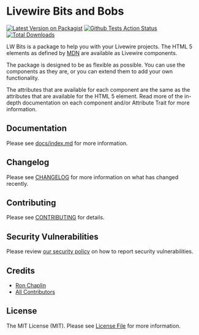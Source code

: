 # Livewire Bits and Bobs

[![Latest Version on Packagist](https://img.shields.io/packagist/v/t73biz/lw-bits.svg?style=flat-square)](https://packagist.org/packages/t73biz/lw-bits)
[![Github Tests Action Status](https://github.com/t73biz/lw-bits/actions/workflows/run-tests.yml/badge.svg)](https://github.com/t73biz/lw-bits/actions/workflows/run-tests.yml)
[![Total Downloads](https://img.shields.io/packagist/dt/t73biz/lw-bits.svg?style=flat-square)](https://packagist.org/packages/t73biz/lw-bits)

LW Bits is a package to help you with your Livewire projects. The HTML 5 elements as defined by [MDN](https://developer.mozilla.org/en-US/docs/Web/HTML/Element) are available as Livewire components.

The package is designed to be as flexible as possible. You can use the components as they are, or you can extend them to add your own functionality.

The attributes that are available for each component are the same as the attributes that are available for the HTML 5 element. Read more of the in-depth documentation on each component and/or Attribute Trait for more information.

## Documentation

Please see [docs/index.md](docs/index.md) for more information.

## Changelog

Please see [CHANGELOG](docs/CHANGELOG.md) for more information on what has changed recently.

## Contributing

Please see [CONTRIBUTING](docs/CONTRIBUTING.md) for details.

## Security Vulnerabilities

Please review [our security policy](../../security/policy) on how to report security vulnerabilities.

## Credits

- [Ron Chaplin](https://github.com/t73biz)
- [All Contributors](../../contributors)

## License

The MIT License (MIT). Please see [License File](LICENSE.md) for more information.
